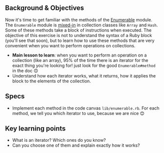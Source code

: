 ## Background & Objectives

Now it's time to get familiar with the methods of the [Enumerable](http://ruby-doc.org/core/Enumerable.html) module. The `Enumerable` module is [mixed-in](http://rubylearning.com/satishtalim/modules_mixins.html) in collection classes like `Array` and `Hash`. Some of these methods take a block of instructions when executed. The objective of this exercise is not to understand the syntax of a Ruby block (you'll see that soon), but to learn how to use these methods that are very convenient when you want to perform operations on collections.

- **Main lesson to learn**: when you want to perform an operation on a collection (like an array), 95% of the time there is an iterator for the exact thing you're looking for! just look for the good `Enumerable#method` in the doc 😊
- Understand how each iterator works, what it returns, how it applies the block to the elements of the collection.

## Specs

- Implement each method in the code canvas `lib/enumerable.rb`. For each method, we tell you which iterator to use, because we are nice 😊

## Key learning points

- What is an iterator? Which ones do you know?
- Can you choose one of them and explain exactly how it works?
